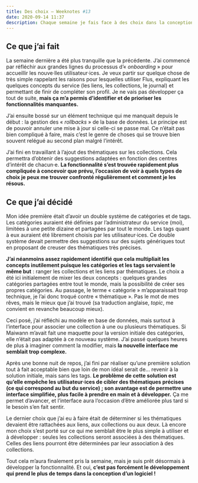 ```yaml
---
title: Des choix – Weeknotes #13
date: 2020-09-14 11:37
description: Chaque semaine je fais face à des choix dans la conception de Flus. Cette semaine, une illustration par l’exemple.
---
```


## Ce que j’ai fait

La semaine dernière a été plus tranquille que la précédente. J’ai commencé par
réfléchir aux grandes lignes du processus d’« <em lang="en">onboarding</em> »
pour accueillir les nouve‧lles utilisateur‧ices. Je veux partir sur quelque
chose de très simple rappelant les raisons pour lesquelles utiliser Flus,
expliquant les quelques concepts du service (les liens, les collections, le
journal) et permettant de finir de compléter son profil. Je ne vais pas
développer ça tout de suite, **mais ça m’a permis d’identifier et de prioriser
les fonctionnalités manquantes.**

J’ai ensuite bossé sur un élément technique qui me manquait depuis le début :
la gestion des « <em lang="en">rollbacks</em> » de la base de données. Le
principe est de pouvoir annuler une mise à jour si celle-ci se passe mal. Ce
n’était pas bien compliqué à faire, mais c’est le genre de choses qui se trouve
bien souvent relégué au second plan malgré l’intérêt.

J’ai fini en travaillant à l’ajout des thématiques sur les collections. Cela
permettra d’obtenir des suggestions adaptées en fonction des centres d’intérêt
de chacun‧e. **La fonctionnalité s’est trouvée rapidement plus compliquée à
concevoir que prévu, l’occasion de voir à quels types de choix je peux me
trouver confronté régulièrement et comment je les résous.**

## Ce que j’ai décidé

Mon idée première était d’avoir un double système de catégories et de tags. Les
catégories auraient été définies par l’administrateur du service (moi),
limitées à une petite dizaine et partagées par tout le monde. Les tags quant à
eux auraient été librement choisis par les utilisateur‧ices. Ce double système
devait permettre des suggestions sur des sujets génériques tout en proposant de
creuser des thématiques très précises.

**J’ai néanmoins assez rapidement identifié que cela multipliait les concepts
inutilement puisque les catégories et les tags servaient le même but** : ranger
les collections et les liens par thématiques. Le choix a été ici initialement
de mixer les deux concepts : quelques grandes catégories partagées entre tout
le monde, mais la possibilité de créer ses propres catégories. Au passage, le
terme « catégorie » m’apparaissait trop technique, je l’ai donc troqué contre
« thématique ». Pas le mot de mes rêves, mais le mieux que j’ai trouvé (sa
traduction anglaise, <em lang="en">topic</em>, me convient en revanche beaucoup
mieux).

Ceci posé, j’ai réfléchi au modèle en base de données, mais surtout à
l’interface pour associer une collection à une ou plusieurs thématiques. Si
Maiwann m’avait fait une maquette pour la version initiale des catégories, elle
n’était pas adaptée à ce nouveau système. J’ai passé quelques heures de plus à
imaginer comment la modifier, mais **la nouvelle interface me semblait trop
complexe.**

Après une bonne nuit de repos, j’ai fini par réaliser qu’une première solution
tout à fait acceptable bien que loin de mon idéal serait de… revenir à la
solution initiale, mais sans les tags. **Le problème de cette solution est
qu’elle empêche les utilisateur‧ices de cibler des thématiques précises (ce qui
correspond au but du service) ; son avantage est de permettre une interface
simplifiée, plus facile à prendre en main et à développer.** Ça me permet
d’avancer, et l’interface aura l’occasion d’être améliorée plus tard si le
besoin s’en fait sentir.

Le dernier choix que j’ai eu à faire était de déterminer si les thématiques
devaient être rattachées aux liens, aux collections ou aux deux. Là encore mon
choix s’est porté sur ce qui me semblait être le plus simple à utiliser et à
développer : seules les collections seront associées à des thématiques. Celles
des liens pourront être déterminées par leur association à des collections.

Tout cela m’aura finalement pris la semaine, mais je suis prêt désormais à
développer la fonctionnalité. Et oui, **c’est pas forcément le développement
qui prend le plus de temps dans la conception d’un logiciel !**
